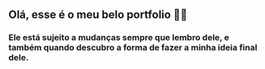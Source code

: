 ## Olá, esse é o meu belo portfolio 👨‍💻

### Ele está sujeito a mudanças sempre que lembro dele, e também quando descubro a forma de fazer a minha ideia final dele.
